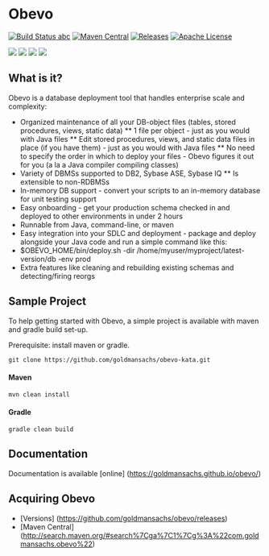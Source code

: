 # Obevo
[![Build Status abc](https://travis-ci.org/goldmansachs/obevo.svg?branch=master)](https://travis-ci.org/goldmansachs/obevo)
[![Maven Central](https://maven-badges.herokuapp.com/maven-central/com.goldmansachs.obevo/obevo-parent/badge.svg)](https://maven-badges.herokuapp.com/maven-central/com.goldmansachs.obevo/obevo-parent)
[![Releases](https://img.shields.io/github/release/goldmansachs/obevo.svg)](https://github.com/goldmansachs/obevo/releases)
[![Apache License](https://img.shields.io/badge/License-Apache%202-blue.svg)](LICENSE.txt)

[![][travis img]][travis]
[![][maven img]][maven]
[![][release img]][release]
[![][license-apache img]][license-apache]


## What is it? 
Obevo is a database deployment tool that handles enterprise scale and complexity:

* Organized maintenance of all your DB-object files (tables, stored procedures, views, static data)
** 1 file per object - just as you would with Java files
** Edit stored procedures, views, and static data files in place (if you have them) - just as you would with Java files
** No need to specify the order in which to deploy your files - Obevo figures it out for you (a la a Java compiler compiling classes)
* Variety of DBMSs supported to DB2, Sybase ASE, Sybase IQ
** Is extensible to non-RDBMSs
* In-memory DB support - convert your scripts to an in-memory database for unit testing support
* Easy onboarding - get your production schema checked in and deployed to other environments in under 2 hours
* Runnable from Java, command-line, or maven
* Easy integration into your SDLC and deployment - package and deploy alongside your Java code and run a simple command like this:
* $OBEVO_HOME/bin/deploy.sh -dir /home/myuser/myproject/latest-version/db -env prod
* Extra features like cleaning and rebuilding existing schemas and detecting/firing reorgs

## Sample Project
To help getting started with Obevo, a simple project is available with maven and gradle build set-up.

Prerequisite: install maven or gradle.

```
git clone https://github.com/goldmansachs/obevo-kata.git
```

#### Maven
```
mvn clean install
```

#### Gradle
```
gradle clean build
```



## Documentation

Documentation is available [online] (https://goldmansachs.github.io/obevo/)


## Acquiring Obevo

* [Versions] (https://github.com/goldmansachs/obevo/releases)
* [Maven Central] (http://search.maven.org/#search%7Cga%7C1%7Cg%3A%22com.goldmansachs.obevo%22)


[travis]:https://travis-ci.org/goldmansachs/obevo
[travis img]:https://travis-ci.org/goldmansachs/obevo.svg?branch=master

[license-apache]:LICENSE.txt
[license-apache img]:https://img.shields.io/badge/License-Apache%202-blue.svg

[maven]:http://search.maven.org/#search|gav|1|g:"com.goldmansachs.obevo"%20AND%20a:"obevo-parent"
[maven img]:https://maven-badges.herokuapp.com/maven-central/com.goldmansachs.obevo/obevo/badge.svg

[release]:https://github.com/goldmansachs/obevo/releases
[release img]:https://img.shields.io/github/release/goldmansachs/obevo.svg
